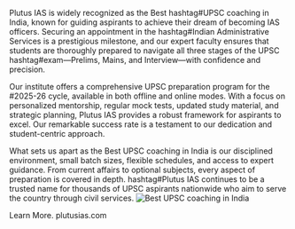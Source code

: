 Plutus IAS is widely recognized as the Best hashtag#UPSC coaching in India, known for guiding aspirants to achieve their dream of becoming IAS officers. Securing an appointment in the hashtag#Indian Administrative Services is a prestigious milestone, and our expert faculty ensures that students are thoroughly prepared to navigate all three stages of the UPSC hashtag#exam—Prelims, Mains, and Interview—with confidence and precision.

Our institute offers a comprehensive UPSC preparation program for the #2025-26 cycle, available in both offline and online modes. With a focus on personalized mentorship, regular mock tests, updated study material, and strategic planning, Plutus IAS provides a robust framework for aspirants to excel. Our remarkable success rate is a testament to our dedication and student-centric approach.

What sets us apart as the Best UPSC coaching in India is our disciplined environment, small batch sizes, flexible schedules, and access to expert guidance. From current affairs to optional subjects, every aspect of preparation is covered in depth. hashtag#Plutus IAS continues to be a trusted name for thousands of UPSC aspirants nationwide who aim to serve the country through civil services.
![Best UPSC coaching in India](https://github.com/user-attachments/assets/ec2556d1-9f1d-496c-8047-8efd9a7339fd)

Learn More. plutusias.com

